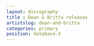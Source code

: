 ```yaml
---
layout: discography
title : Dean & Britta releases
artistslug: dean-and-britta
categories: primary
position: database-3
---
```


